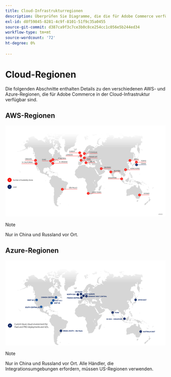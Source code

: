 ```yaml
---
title: Cloud-Infrastrukturregionen
description: Überprüfen Sie Diagramme, die die für Adobe Commerce verfügbaren AWS- und Azure-Regionen anzeigen.
exl-id: d8f59845-8281-4c9f-8101-51f9c35a0455
source-git-commit: d387ca9f3c7ce3b0c8ce254cc1c056e5b244ed34
workflow-type: tm+mt
source-wordcount: '72'
ht-degree: 0%

---
```


# Cloud-Regionen

Die folgenden Abschnitte enthalten Details zu den verschiedenen AWS- und Azure-Regionen, die für Adobe Commerce in der Cloud-Infrastruktur verfügbar sind.

## AWS-Regionen

![Diagramm mit AWS-Regionen](../../../assets/playbooks/aws-regions.png)

>[!NOTE]
>
> Nur in China und Russland vor Ort.

## Azure-Regionen

![Diagramm mit Azure-Regionen](../../../assets/playbooks/azure-regions.png)

>[!NOTE]
>
> Nur in China und Russland vor Ort. Alle Händler, die Integrationsumgebungen erfordern, müssen US-Regionen verwenden.
